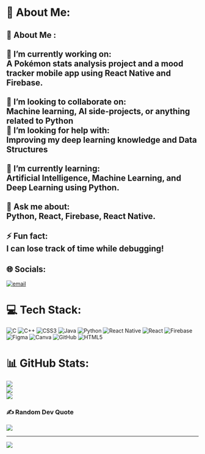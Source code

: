 # 💫 About Me:
## 🌟 About Me :<br><br>🔭 I’m currently working on:  <br>A Pokémon stats analysis project and a mood tracker mobile app using React Native and Firebase.<br><br>👯 I’m looking to collaborate on:  <br>Machine learning, AI side-projects, or anything related to Python<br>🤝 I’m looking for help with:  <br>Improving my deep learning knowledge and Data Structures<br><br>🌱 I’m currently learning:  <br>Artificial Intelligence, Machine Learning, and Deep Learning using Python.<br><br>💬 Ask me about:  <br>Python, React, Firebase, React Native.<br><br>⚡ Fun fact:  <br>I can lose track of time while debugging!<br>


## 🌐 Socials:
[![email](https://img.shields.io/badge/Email-D14836?logo=gmail&logoColor=white)](mailto:abhiraj071021@gmail.com) 

# 💻 Tech Stack:
![C](https://img.shields.io/badge/c-%2300599C.svg?style=for-the-badge&logo=c&logoColor=white) ![C++](https://img.shields.io/badge/c++-%2300599C.svg?style=for-the-badge&logo=c%2B%2B&logoColor=white) ![CSS3](https://img.shields.io/badge/css3-%231572B6.svg?style=for-the-badge&logo=css3&logoColor=white) ![Java](https://img.shields.io/badge/java-%23ED8B00.svg?style=for-the-badge&logo=openjdk&logoColor=white)  ![Python](https://img.shields.io/badge/python-3670A0?style=for-the-badge&logo=python&logoColor=ffdd54) ![React Native](https://img.shields.io/badge/react_native-%2320232a.svg?style=for-the-badge&logo=react&logoColor=%2361DAFB) ![React](https://img.shields.io/badge/react-%2320232a.svg?style=for-the-badge&logo=react&logoColor=%2361DAFB) ![Firebase](https://img.shields.io/badge/firebase-a08021?style=for-the-badge&logo=firebase&logoColor=ffcd34) ![Figma](https://img.shields.io/badge/figma-%23F24E1E.svg?style=for-the-badge&logo=figma&logoColor=white) ![Canva](https://img.shields.io/badge/Canva-%2300C4CC.svg?style=for-the-badge&logo=Canva&logoColor=white) ![GitHub](https://img.shields.io/badge/github-%23121011.svg?style=for-the-badge&logo=github&logoColor=white) ![HTML5](https://img.shields.io/badge/html5-%23E34F26.svg?style=for-the-badge&logo=html5&logoColor=white)
# 📊 GitHub Stats:
![](https://github-readme-stats.vercel.app/api?username=Abhiraj071021&theme=dark&hide_border=false&include_all_commits=false&count_private=false)<br/>
![](https://nirzak-streak-stats.vercel.app/?user=Abhiraj071021&theme=dark&hide_border=false)<br/>
![](https://github-readme-stats.vercel.app/api/top-langs/?username=Abhiraj071021&theme=dark&hide_border=false&include_all_commits=false&count_private=false&layout=compact)

### ✍️ Random Dev Quote
![](https://quotes-github-readme.vercel.app/api?type=horizontal&theme=dark)

---
[![](https://visitcount.itsvg.in/api?id=Abhiraj071021&icon=6&color=0)](https://visitcount.itsvg.in)

<!-- Proudly created with GPRM ( https://gprm.itsvg.in ) -->
